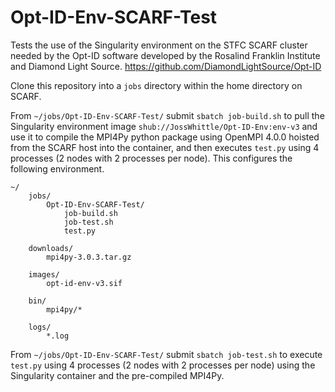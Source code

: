 # Opt-ID-Env-SCARF-Test
Tests the use of the Singularity environment on the STFC SCARF cluster needed by the Opt-ID software developed by the Rosalind Franklin Institute and Diamond Light Source. https://github.com/DiamondLightSource/Opt-ID

Clone this repository into a `jobs` directory within the home directory on SCARF.

From `~/jobs/Opt-ID-Env-SCARF-Test/` submit `sbatch job-build.sh` to pull the Singularity environment image `shub://JossWhittle/Opt-ID-Env:env-v3` and use it to compile the MPI4Py python package using OpenMPI 4.0.0 hoisted from the SCARF host into the container, and then executes `test.py` using 4 processes (2 nodes with 2 processes per node). This configures the following environment.

```
~/
	jobs/
		Opt-ID-Env-SCARF-Test/
			job-build.sh
			job-test.sh
			test.py

	downloads/
		mpi4py-3.0.3.tar.gz

	images/
		opt-id-env-v3.sif

	bin/
		mpi4py/*

	logs/
		*.log
```

From `~/jobs/Opt-ID-Env-SCARF-Test/` submit `sbatch job-test.sh` to execute `test.py` using 4 processes (2 nodes with 2 processes per node) using the Singularity container and the pre-compiled MPI4Py.
